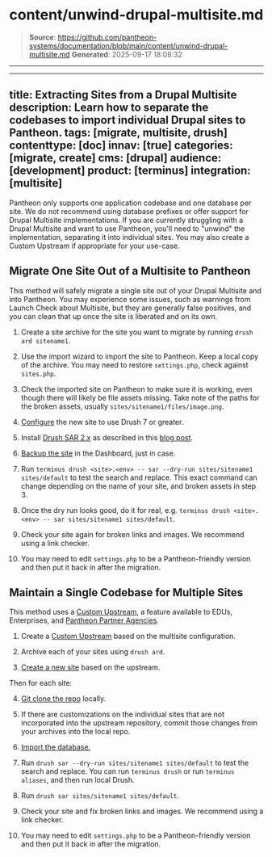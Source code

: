 # content/unwind-drupal-multisite.md

> **Source**: https://github.com/pantheon-systems/documentation/blob/main/content/unwind-drupal-multisite.md
> **Generated**: 2025-09-17 18:08:32

---

---
title: Extracting Sites from a Drupal Multisite
description: Learn how to separate the codebases to import individual Drupal sites to Pantheon.
tags: [migrate, multisite, drush]
contenttype: [doc]
innav: [true]
categories: [migrate, create]
cms: [drupal]
audience: [development]
product: [terminus]
integration: [multisite]
---

Pantheon only supports one application codebase and one database per site. We do not recommend using database prefixes or offer support for Drupal Multisite implementations. If you are currently struggling with a Drupal Multisite and want to use Pantheon, you'll need to "unwind" the implementation, separating it into individual sites. You may also create a Custom Upstream if appropriate for your use-case.

## Migrate One Site Out of a Multisite to Pantheon

This method will safely migrate a single site out of your Drupal Multisite and into Pantheon. You may experience some issues, such as  warnings from Launch Check about Multisite, but they are generally false positives, and you can clean that up once the site is liberated and on its own.

1. Create a site archive for the site you want to migrate by running `drush ard sitename1`.

2. Use the import wizard to import the site to Pantheon. Keep a local copy of the archive. You may need to restore `settings.php`, check against `sites.php`.

3. Check the imported site on Pantheon to make sure it is working, even though there will likely be file assets missing. Take note of the paths for the broken assets, usually `sites/sitename1/files/image.png`.

4. [Configure](https://pantheon.io/blog/fix-drush-site-aliases-policy-file) the new site to use Drush 7 or greater.

5. Install [Drush SAR 2.x](https://www.drupal.org/project/sar) as described in this [blog post](https://pantheon.io/blog/expand-use-drush-pantheon-more-commands).

6. [Backup the site](/guides/backups/create-backups) in the Dashboard, just in case.

7. Run `terminus drush <site>.<env> -- sar --dry-run sites/sitename1 sites/default` to test the search and replace. This exact command can change depending on the name of your site, and broken assets in step 3.

8. Once the dry run looks good, do it for real, e.g. `terminus drush <site>.<env> -- sar sites/sitename1 sites/default`.

9. Check your site again for broken links and images. We recommend using a link checker.

10. You may need to edit `settings.php` to be a Pantheon-friendly version and then put it back in after the migration.


## Maintain a Single Codebase for Multiple Sites

This method uses a [Custom Upstream](/guides/custom-upstream), a feature available to EDUs, Enterprises, and [Pantheon Partner Agencies](https://pantheon.io/plans/partner-program?docs).

1. Create a [Custom Upstream](/guides/custom-upstream) based on the multisite configuration.

2. Archive each of your sites using `drush ard`.

3. [Create a new site](https://dashboard.pantheon.io/sites/create) based on the upstream.

Then for each site:

4. [Git clone the repo](/guides/git/git-config#clone-your-site-codebase) locally.

5. If there are customizations on the individual sites that are not incorporated into the upstream repository, commit those changes from your archives into the local repo.

6. [Import the database.](/migrate-manual/#step-3-add-database)

7. Run `drush sar --dry-run sites/sitename1 sites/default` to test the search and replace. You can run `terminus drush` or run `terminus aliases`, and then run local Drush.

8. Run `drush sar sites/sitename1 sites/default`.

9. Check your site and fix broken links and images. We recommend using a link checker.

10. You may need to edit `settings.php` to be a Pantheon-friendly version and then put it back in after the migration.
